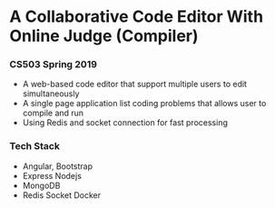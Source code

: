 # A Collaborative Code Editor With Online Judge (Compiler)
### CS503 Spring 2019


- A web-based code editor that support multiple users to edit simultaneously
- A single page application list coding problems that allows user to compile and run
- Using Redis and socket connection for fast processing


### Tech Stack

- Angular, Bootstrap
- Express Nodejs 
- MongoDB 
- Redis Socket Docker

